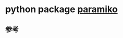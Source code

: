 python package  [paramiko](https://www.paramiko.org/)
=====================================================

参考
----
